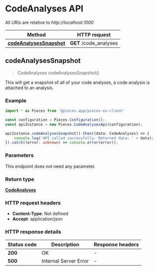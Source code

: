 # CodeAnalyses API

All URIs are relative to *http://localhost:1000*

Method | HTTP request
------------- | -------------
[**codeAnalysesSnapshot**](CodeAnalysesApi#codeanalysessnapshot) | **GET** /code_analyses


## **codeAnalysesSnapshot**
> CodeAnalyses codeAnalysesSnapshot()

This will get a snapshot of all of your code analyses, a code analysis is attached to an analysis.

### Example

```typescript
import * as Pieces from '@pieces.app/pieces-os-client'

const configuration = Pieces.Configuration();
const apiInstance = new Pieces.CodeAnalysesApi(configuration);

apiInstance.codeAnalysesSnapshot().then((data: CodeAnalyses) => {
    console.log('API called successfully. Returned data: ' + data);
}).catch((error: unknown) => console.error(error));
```

### Parameters
This endpoint does not need any parameter.


### Return type

[**CodeAnalyses**](../models/CodeAnalyses)

### HTTP request headers

- **Content-Type**: Not defined
- **Accept**: application/json


### HTTP response details
| Status code | Description | Response headers
|-------------|-------------|------------------
**200** | OK |  -  |
**500** | Internal Server Error |  -  |


